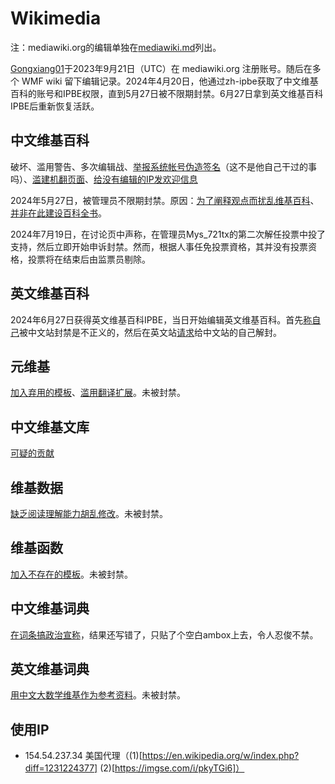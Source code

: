 # Wikimedia
注：mediawiki.org的编辑单独在[mediawiki.md](mediawiki.md)列出。

[Gongxiang01](https://meta.wikimedia.org/wiki/Special:CentralAuth/Gongxiang01)于2023年9月21日（UTC）在 mediawiki.org 注册账号。随后在多个 WMF wiki 留下编辑记录。2024年4月20日，他通过zh-ipbe获取了中文维基百科的账号和IPBE权限，直到5月27日被不限期封禁。6月27日拿到英文维基百科IPBE后重新恢复活跃。

## 中文维基百科
破坏、滥用警告、多次编辑战、[举报系统帐号伪造签名](https://zh.wikipedia.org/wiki/Special:Diff/82797524)（这不是他自己干过的事吗）、[滥建机翻页面](https://zh.wikipedia.org/wiki/Special:Log?logid=14282536)、[给没有编辑的IP发欢迎信息](https://zh.wikipedia.org/wiki/Special:Diff/82787455)

2024年5月27日，被管理员不限期封禁。原因：[为了阐释观点而扰乱维基百科](https://zh.wikipedia.org/wiki/Wikipedia:POINT)、[并非在此建设百科全书](https://zh.wikipedia.org/wiki/Wikipedia:NOTHERE)。

2024年7月19日，在讨论页中声称，在管理员Mys_721tx的第二次解任投票中投了支持，然后立即开始申诉封禁。然而，根据人事任免投票資格，其并没有投票资格，投票将在结束后由监票员剔除。

## 英文维基百科
2024年6月27日获得英文维基百科IPBE，当日开始编辑英文维基百科。首先[称自己](https://en.wikipedia.org/wiki/User:Gongxiang01)被中文站封禁是不正义的，然后在英文站[请求](https://en.wikipedia.org/wiki/Wikipedia:Help_desk#Help_in_Chinese_Wikipedia's_block)给中文站的自己解封。

## 元维基
[加入弃用的模板](https://meta.wikimedia.org/wiki/Special:Diff/25644676)、[滥用翻译扩展](https://meta.wikimedia.org/wiki/Special:PageHistory/Proposals_for_new_projects/zh)。未被封禁。

## 中文维基文库
[可疑的贡献](https://zh.wikisource.org/wiki/Special:Diff/2313925)

## 维基数据
[缺乏阅读理解能力胡乱修改](https://www.wikidata.org/wiki/Special:PageHistory/Q40262545)。未被封禁。

## 维基函数
[加入不存在的模板](https://www.wikifunctions.org/wiki/Special:Diff/53818)。未被封禁。

## 中文维基词典
[在词条搞政治宣称](https://zh.wiktionary.org/wiki/Special:Diff/7865690)，结果还写错了，只贴了个空白ambox上去，令人忍俊不禁。

## 英文维基词典
[用中文大数学维基作为参考资料](https://en.wiktionary.org/wiki/Special:Diff/66035147/76776646)。未被封禁。

## 使用IP
- 154.54.237.34 美国代理（(1)[https://en.wikipedia.org/w/index.php?diff=1231224377] (2)[https://imgse.com/i/pkyTGi6]）
